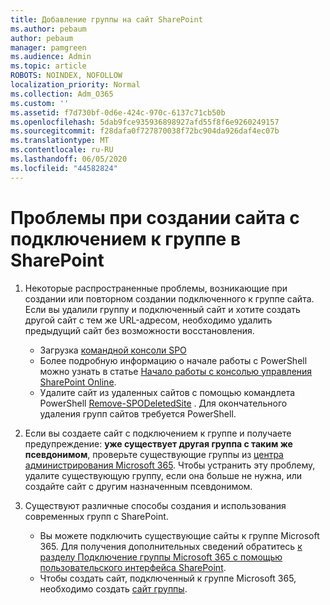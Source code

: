 ```yaml
---
title: Добавление группы на сайт SharePoint
ms.author: pebaum
author: pebaum
manager: pamgreen
ms.audience: Admin
ms.topic: article
ROBOTS: NOINDEX, NOFOLLOW
localization_priority: Normal
ms.collection: Adm_O365
ms.custom: ''
ms.assetid: f7d730bf-0d6e-424c-970c-6137c71cb50b
ms.openlocfilehash: 5dab9fce935936898927afd55f8f6e9260249157
ms.sourcegitcommit: f28dafa0f727870038f72bc904da926daf4ec07b
ms.translationtype: MT
ms.contentlocale: ru-RU
ms.lasthandoff: 06/05/2020
ms.locfileid: "44582824"
---
```

# <a name="issues-when-creating-a-group-connected-site-in-sharepoint"></a>Проблемы при создании сайта с подключением к группе в SharePoint

1. Некоторые распространенные проблемы, возникающие при создании или повторном создании подключенного к группе сайта.
Если вы удалили группу и подключенный сайт и хотите создать другой сайт с тем же URL-адресом, необходимо удалить предыдущий сайт без возможности восстановления.

   - Загрузка [командной консоли SPO](https://support.office.com/article/introduction-to-the-sharepoint-online-management-shell-c16941c3-19b4-4710-8056-34c034493429)
   - Более подробную информацию о начале работы с PowerShell можно узнать в статье [Начало работы с консолью управления SharePoint Online](https://docs.microsoft.com/powershell/module/sharepoint-online/remove-sposite).
   - Удалите сайт из удаленных сайтов с помощью командлета PowerShell [Remove-SPODeletedSite](https://docs.microsoft.com/powershell/module/sharepoint-online/remove-sposite?view=sharepoint-ps) . Для окончательного удаления групп сайтов требуется PowerShell.

1. Если вы создаете сайт с подключением к группе и получаете предупреждение: **уже существует другая группа с таким же псевдонимом**, проверьте существующие группы из [центра администрирования Microsoft 365](https://admin.microsoft.com/AdminPortal/Home#/groups). Чтобы устранить эту проблему, удалите существующую группу, если она больше не нужна, или создайте сайт с другим назначенным псевдонимом.

1. Существуют различные способы создания и использования современных групп с SharePoint.

   - Вы можете подключить существующие сайты к группе Microsoft 365. Для получения дополнительных сведений обратитесь [к разделу Подключение группы Microsoft 365 с помощью пользовательского интерфейса SharePoint](https://docs.microsoft.com/sharepoint/dev/transform/modernize-connect-to-office365-group#connect-an-office-365-group-using-the-sharepoint-user-interface).
   - Чтобы создать сайт, подключенный к группе Microsoft 365, необходимо создать [сайт группы](https://admin.microsoft.com/sharepoint).
